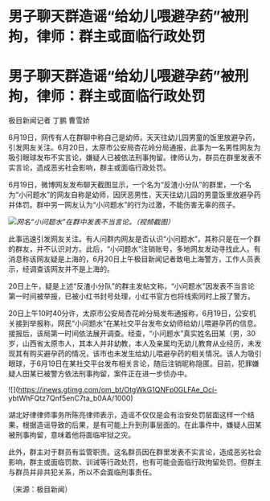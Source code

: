 # 男子聊天群造谣“给幼儿喂避孕药”被刑拘，律师：群主或面临行政处罚

# 男子聊天群造谣“给幼儿喂避孕药”被刑拘，律师：群主或面临行政处罚

极目新闻记者 丁鹏 曹雪娇

6月19日，网传有人在群聊中称自己是幼师，天天往幼儿园男童的饭里放避孕药，引发网友关注。6月20日，太原市公安局杏花岭分局通报，此事为一名男性网友为吸引眼球发布不实言论，嫌疑人已被依法刑事拘留。律师认为，群员在群里发表不实言论，造成恶劣社会影响，群主或面临行政处罚。

6月19日，微博网友发布聊天截图显示，一个名为“反渣小分队”的群里，一个名为“小问题水”的网友自称是幼师，因厌恶男性，天天往幼儿园的男童饭里放避孕药并体罚。群中另一网友认为“小问题水”的行为过激，不能伤害无辜的孩子。

![](https://inews.gtimg.com/om_bt/O2HxooukJ6yPFNxCX0tiY_1INZVb2ci4zi49bVoxrqKzIAA/1000)_网名“小问题水”在群中发表不当言论。（视频截图）_

此事迅速引发网友关注。有人问群内网友是否认识“小问题水”，其称只是在一个群的群友，并不认识对方。此后，“小问题水”注销账号，多地网友发动寻找此人。有消息称该网友疑是上海的，6月20日上午极目新闻记者致电上海警方，工作人员表示，经调查该网友并不是上海的。

20日上午，疑是上述“反渣小分队”的群主发帖文称，“小问题水”因发表不当言论第一时间被举报，已被小红书封号处理，小红书官方也将线索同时上报了警方。

20日上午10时40分许，太原市公安局杏花岭分局发布通报称，6月19日，公安机关接到举报称，网民“小问题水”在某社交平台发布女幼师给幼儿喂避孕药的信息。接报后，该局第一时间依法展开调查。经查，“小问题水”真实姓名田某（男，30岁，山西省太原市人，其本人并非幼教，本人及亲属均无幼儿教育从业经历，未发现其有购买避孕药的情况，该市也未发生给幼儿喂避孕药的相关情况。该人为吸引眼球，于6月19日在某社交平台发布相关言论，随后注销昵称隐匿。目前，犯罪嫌疑人田某已被警方依法刑事拘留，案件正在进一步侦办中。

![](https://inews.gtimg.com/om_bt/OtgWkG1QNFp0GLFAe_Oci-
ybtWhFQtz7Qnf5enC7ta_b0AA/1000)

湖北好律律师事务所陈亮律师表示，造谣不仅仅是会有治安处罚层面这样一个结果，根据造谣导致的后果，是有可能上升到刑事层面的。在此事件中，嫌疑人田某被刑事拘留，意味着他将面临牢狱之灾。

此外，群主对于群员有监管职责。这名群员因在群里发表不实言论，造成恶劣社会影响，群主或面临罚款、训诫等行政处罚，也有可能会面临行政拘留处罚。但群主与群员并非共犯关系，所以不会面临刑事责任。

（来源：极目新闻）


